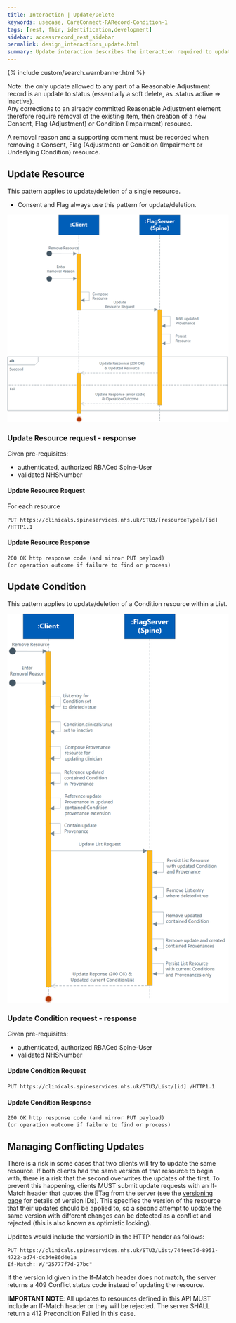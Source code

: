 ```yaml
---
title: Interaction | Update/Delete
keywords: usecase, CareConnect-RARecord-Condition-1
tags: [rest, fhir, identification,development]
sidebar: accessrecord_rest_sidebar
permalink: design_interactions_update.html
summary: Update interaction describes the interaction required to update List resources via the FHIR&reg; Reasonable Adjustments API. These are used to manage the Impairments recorded on a Reasonable Adjustment Flag.
---
```

{% include custom/search.warnbanner.html %}

Note: the only update allowed to any part of a Reasonable Adjustment record is an update to status (essentially a soft delete, as .status active => inactive).  
Any corrections to an already committed Reasonable Adjustment element therefore require removal of the existing item, then creation of a new Consent, Flag (Adjustment) or Condition (Impairment) resource.  

A removal reason and a supporting comment must be recorded when removing a Consent, Flag (Adjustment) or Condition (Impairment or Underlying Condition) resource.

## Update Resource ##

This pattern applies to update/deletion of a single resource.
* Consent and Flag always use this pattern for update/deletion.

<img src="images/sequenceDiagrams/UpdateResource.png">

### Update Resource request - response ###

Given pre-requisites:
- authenticated, authorized RBACed Spine-User
- validated NHSNumber

#### Update Resource Request ####

For each resource 
```
PUT https://clinicals.spineservices.nhs.uk/STU3/[resourceType]/[id] /HTTP1.1
```

#### Update Resource Response ####

```
200 OK http response code (and mirror PUT payload)  
(or operation outcome if failure to find or process)
```

## Update Condition ##

This pattern applies to update/deletion of a Condition resource within a List.

<img style="max-height:1700px" src="images/sequenceDiagrams/UpdateListConditionRemove2.png">

### Update Condition request - response ###

Given pre-requisites:
- authenticated, authorized RBACed Spine-User
- validated NHSNumber

#### Update Condition Request ####

```
PUT https://clinicals.spineservices.nhs.uk/STU3/List/[id] /HTTP1.1
```

#### Update Condition Response ####

```
200 OK http response code (and mirror PUT payload)  
(or operation outcome if failure to find or process)
```


## Managing Conflicting Updates ##

There is a risk in some cases that two clients will try to update the same resource. If both clients had the same version of that resource to begin with, there is a risk that the second overwrites the updates of the first. To prevent this happening, clients MUST submit update requests with an If-Match header that quotes the ETag from the server (see the [versioning page](explore_versioning.html) for details of version IDs). This specifies the version of the resource that their updates should be applied to, so a second attempt to update the same version with different changes can be detected as a conflict and rejected (this is also known as optimistic locking).

Updates would include the versionID in the HTTP header as follows:

```
PUT https://clinicals.spineservices.nhs.uk/STU3/List/744eec7d-8951-4722-ad74-dc34e86d4e1a
If-Match: W/"25777f7d-27bc"
```

If the version Id given in the If-Match header does not match, the server returns a 409 Conflict status code instead of updating the resource.

**IMPORTANT NOTE**: All updates to resources defined in this API MUST include an If-Match header or they will be rejected. The server SHALL return a 412 Precondition Failed in this case.
